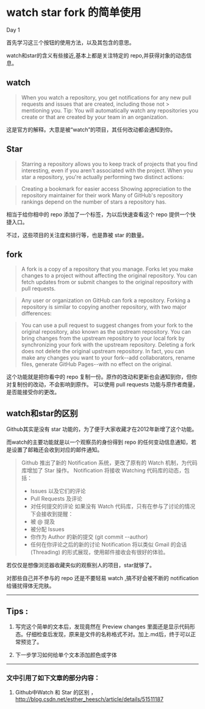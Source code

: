 # watch star fork 的简单使用

Day 1

首先学习这三个按钮的使用方法，以及其包含的意思。

watch和star的含义有些接近,基本上都是关注特定的 repo,并获得对象的动态信息。

## watch

> When you watch a repository, you get notifications for any new pull requests and issues that are created, including those not > mentioning you.
> Tip: You will automatically watch any repositories you create or that are created by your team in an organization.

这是官方的解释。大意是被“watch”的项目，其任何改动都会通知到你。

## Star

> Starring a repository allows you to keep track of projects that you find interesting, even if you aren't associated with the project.
> When you star a repository, you're actually performing two distinct actions:

> Creating a bookmark for easier access
> Showing appreciation to the repository maintainer for their work
> Many of GitHub's repository rankings depend on the number of stars a repository has.

相当于给你相中的 repo 添加了一个标签，为以后快速查看这个 repo 提供一个快捷入口。

不过，这些项目的关注度和排行等，也是靠被 star 的数量。

## fork

> A fork is a copy of a repository that you manage. Forks let you make changes to a project without affecting the original repository. You can fetch updates from or submit changes to the original repository with pull requests.

> Any user or organization on GitHub can fork a repository. Forking a repository is similar to copying another repository, with two major differences:

> You can use a pull request to suggest changes from your fork to the original repository, also known as the upstream repository.
> You can bring changes from the upstream repository to your local fork by synchronizing your fork with the upstream repository.
> Deleting a fork does not delete the original upstream repository. In fact, you can make any changes you want to your fork--add collaborators, rename files, generate GitHub Pages--with no effect on the original.

这个功能就是把你看中的 repo 复制一份。原作的改动和更新也会通知到你，但你对复制份的改动，不会影响到原作。
可以使用 pull requests 功能与原作者商量，是否能接受你的更改。

## watch和star的区别

Github其实是没有 star 功能的，为了便于大家收藏才在2012年新增了这个功能。

而watch的主要功能就是以一个观察员的身份得到 repo 的任何变动信息通知，若是设置了邮箱还会收到对应的邮件通知。

> Github 推出了新的 Notification 系统，更改了原有的 Watch 机制，为代码库增加了 Star 操作。
Notification 将接收 Watching 代码库的动态，包括：
> * Issues 以及它们的评论
> * Pull Requests 及评论
> * 对任何提交的评论
> 如果没有 Watch 代码库，只有在参与了讨论的情况下会接收到提醒：
> * 被 @ 提及
> * 被分配 Issues
> * 你作为 Author 的新的提交 (git commit --author)
> * 任何在你评论之后的新的讨论
> Notification 将以类似 Gmail 的会话 (Threading) 的形式展现，使用邮件接收会有很好的体验。

若仅仅是想像浏览器收藏夹似的观察别人的项目，star就够了。

对那些自己并不参与的 repo 还是不要轻易 watch ,搞不好会被不断的 notification 给骚扰得体无完肤。


---

## Tips :

1. 写完这个简单的文本后，发现竟然在 Preview changes 里面还是显示代码形态。仔细检查后发现，原来是文件的名称格式不对。加上.md后，终于可以正常预览了。

2. 下一步学习如何给单个文本添加颜色或字体

---
### 文中引用了如下文章的部分内容：

1. Github中Watch 和 Star 的区别 ，http://blog.csdn.net/esther_heesch/article/details/51511187
